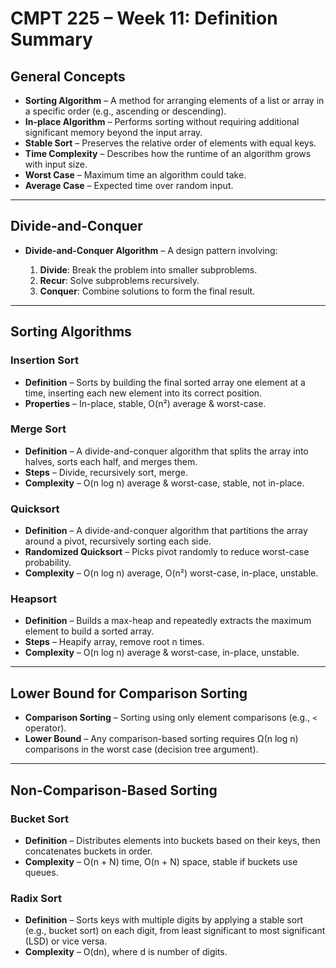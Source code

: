 
# CMPT 225 – Week 11: Definition Summary

## **General Concepts**

* **Sorting Algorithm** – A method for arranging elements of a list or array in a specific order (e.g., ascending or descending).
* **In-place Algorithm** – Performs sorting without requiring additional significant memory beyond the input array.
* **Stable Sort** – Preserves the relative order of elements with equal keys.
* **Time Complexity** – Describes how the runtime of an algorithm grows with input size.
* **Worst Case** – Maximum time an algorithm could take.
* **Average Case** – Expected time over random input.

---

## **Divide-and-Conquer**

* **Divide-and-Conquer Algorithm** – A design pattern involving:

  1. **Divide**: Break the problem into smaller subproblems.
  2. **Recur**: Solve subproblems recursively.
  3. **Conquer**: Combine solutions to form the final result.

---

## **Sorting Algorithms**

### **Insertion Sort**

* **Definition** – Sorts by building the final sorted array one element at a time, inserting each new element into its correct position.
* **Properties** – In-place, stable, O(n²) average & worst-case.

### **Merge Sort**

* **Definition** – A divide-and-conquer algorithm that splits the array into halves, sorts each half, and merges them.
* **Steps** – Divide, recursively sort, merge.
* **Complexity** – O(n log n) average & worst-case, stable, not in-place.

### **Quicksort**

* **Definition** – A divide-and-conquer algorithm that partitions the array around a pivot, recursively sorting each side.
* **Randomized Quicksort** – Picks pivot randomly to reduce worst-case probability.
* **Complexity** – O(n log n) average, O(n²) worst-case, in-place, unstable.

### **Heapsort**

* **Definition** – Builds a max-heap and repeatedly extracts the maximum element to build a sorted array.
* **Steps** – Heapify array, remove root n times.
* **Complexity** – O(n log n) average & worst-case, in-place, unstable.

---

## **Lower Bound for Comparison Sorting**

* **Comparison Sorting** – Sorting using only element comparisons (e.g., `<` operator).
* **Lower Bound** – Any comparison-based sorting requires Ω(n log n) comparisons in the worst case (decision tree argument).

---

## **Non-Comparison-Based Sorting**

### **Bucket Sort**

* **Definition** – Distributes elements into buckets based on their keys, then concatenates buckets in order.
* **Complexity** – O(n + N) time, O(n + N) space, stable if buckets use queues.

### **Radix Sort**

* **Definition** – Sorts keys with multiple digits by applying a stable sort (e.g., bucket sort) on each digit, from least significant to most significant (LSD) or vice versa.
* **Complexity** – O(dn), where d is number of digits.

